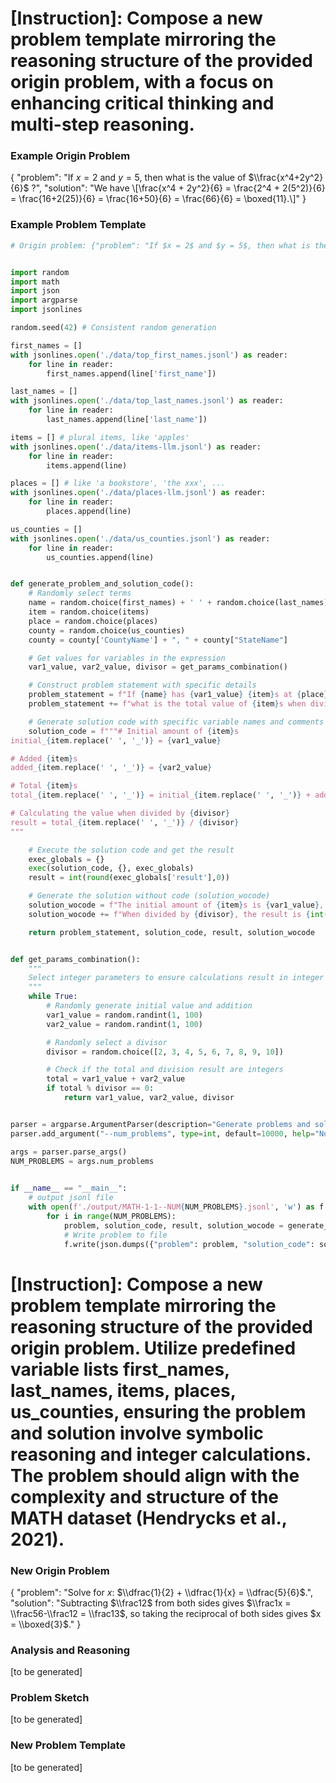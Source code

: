 # [Instruction]: Compose a new problem template mirroring the reasoning structure of the provided origin problem, with a focus on enhancing critical thinking and multi-step reasoning.

### Example Origin Problem 
{
    "problem": "If $x = 2$ and $y = 5$, then what is the value of $\\frac{x^4+2y^2}{6}$ ?", 
    "solution": "We have  \\[\\frac{x^4 + 2y^2}{6} = \\frac{2^4 + 2(5^2)}{6} = \\frac{16+2(25)}{6} = \\frac{16+50}{6} = \\frac{66}{6} = \\boxed{11}.\\]"
}

### Example Problem Template
```python
# Origin problem: {"problem": "If $x = 2$ and $y = 5$, then what is the value of $\\frac{x^4+2y^2}{6}$ ?", "solution": "We have  \\[\\frac{x^4 + 2y^2}{6} = \\frac{2^4 + 2(5^2)}{6} = \\frac{16+2(25)}{6} = \\frac{16+50}{6} = \\frac{66}{6} = \\boxed{11}.\\]"}


import random
import math
import json
import argparse
import jsonlines

random.seed(42) # Consistent random generation

first_names = []
with jsonlines.open('./data/top_first_names.jsonl') as reader:
    for line in reader:
        first_names.append(line['first_name'])

last_names = []
with jsonlines.open('./data/top_last_names.jsonl') as reader:
    for line in reader:
        last_names.append(line['last_name'])

items = [] # plural items, like 'apples'
with jsonlines.open('./data/items-llm.jsonl') as reader:
    for line in reader:
        items.append(line)

places = [] # like 'a bookstore', 'the xxx', ...
with jsonlines.open('./data/places-llm.jsonl') as reader:
    for line in reader:
        places.append(line)

us_counties = []
with jsonlines.open('./data/us_counties.jsonl') as reader:
    for line in reader:
        us_counties.append(line)


def generate_problem_and_solution_code():
    # Randomly select terms
    name = random.choice(first_names) + ' ' + random.choice(last_names)
    item = random.choice(items)
    place = random.choice(places)
    county = random.choice(us_counties)
    county = county['CountyName'] + ", " + county["StateName"]

    # Get values for variables in the expression
    var1_value, var2_value, divisor = get_params_combination()

    # Construct problem statement with specific details
    problem_statement = f"If {name} has {var1_value} {item}s at {place} in {county}, and {var2_value} more are added, "
    problem_statement += f"what is the total value of {item}s when divided by {divisor}?"

    # Generate solution code with specific variable names and comments
    solution_code = f"""# Initial amount of {item}s
initial_{item.replace(' ', '_')} = {var1_value}

# Added {item}s
added_{item.replace(' ', '_')} = {var2_value}

# Total {item}s
total_{item.replace(' ', '_')} = initial_{item.replace(' ', '_')} + added_{item.replace(' ', '_')}

# Calculating the value when divided by {divisor}
result = total_{item.replace(' ', '_')} / {divisor}
"""

    # Execute the solution code and get the result
    exec_globals = {}
    exec(solution_code, {}, exec_globals)
    result = int(round(exec_globals['result'],0))

    # Generate the solution without code (solution_wocode)
    solution_wocode = f"The initial amount of {item}s is {var1_value}, and {var2_value} more are added, making a total of {var1_value} + {var2_value} = {var1_value + var2_value}. "
    solution_wocode += f"When divided by {divisor}, the result is {int(round(result, 0))}."

    return problem_statement, solution_code, result, solution_wocode


def get_params_combination():
    """
    Select integer parameters to ensure calculations result in integer values.
    """
    while True:
        # Randomly generate initial value and addition
        var1_value = random.randint(1, 100)
        var2_value = random.randint(1, 100)

        # Randomly select a divisor
        divisor = random.choice([2, 3, 4, 5, 6, 7, 8, 9, 10])

        # Check if the total and division result are integers
        total = var1_value + var2_value
        if total % divisor == 0:
            return var1_value, var2_value, divisor


parser = argparse.ArgumentParser(description="Generate problems and solutions.")
parser.add_argument("--num_problems", type=int, default=10000, help="Number of problems to generate")

args = parser.parse_args()
NUM_PROBLEMS = args.num_problems

        
if __name__ == "__main__":
    # output jsonl file
    with open(f'./output/MATH-1-1--NUM{NUM_PROBLEMS}.jsonl', 'w') as f:
        for i in range(NUM_PROBLEMS):
            problem, solution_code, result, solution_wocode = generate_problem_and_solution_code()
            # Write problem to file
            f.write(json.dumps({"problem": problem, "solution_code": solution_code, "solution_wocode": solution_wocode, "result": str(result), "idx": i}) + '\n')
```

# [Instruction]: Compose a new problem template mirroring the reasoning structure of the provided origin problem. Utilize predefined variable lists first_names, last_names, items, places, us_counties, ensuring the problem and solution involve symbolic reasoning and integer calculations. The problem should align with the complexity and structure of the MATH dataset (Hendrycks et al., 2021).

###  New Origin Problem 

{
    "problem": "Solve for $x$: $\\dfrac{1}{2} + \\dfrac{1}{x} = \\dfrac{5}{6}$.", 
    "solution": "Subtracting $\\frac12$ from both sides gives $\\frac1x = \\frac56-\\frac12 = \\frac13$, so taking the reciprocal of both sides gives $x = \\boxed{3}$."
}

### Analysis and Reasoning

[to be generated]

### Problem Sketch

[to be generated]

###  New Problem Template

[to be generated]
